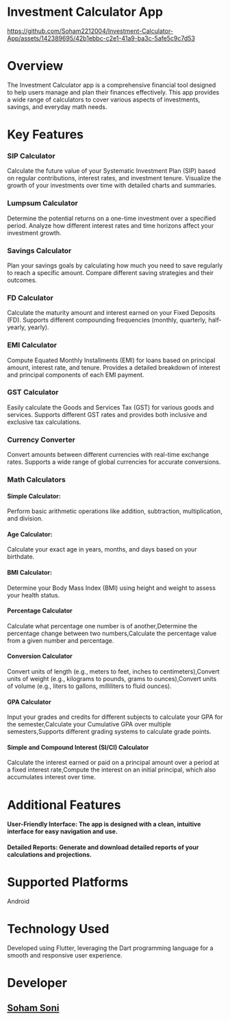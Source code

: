 
# Investment Calculator App



https://github.com/Soham2212004/Investment-Calculator-App/assets/142389695/42b1ebbc-c2e1-41a9-ba3c-5afe5c9c7d53


# Overview

The Investment Calculator app is a comprehensive financial tool designed to help users manage and plan their finances effectively. This app provides a wide range of calculators to cover various aspects of investments, savings, and everyday math needs.

# Key Features

### SIP Calculator

Calculate the future value of your Systematic Investment Plan (SIP) based on regular contributions, interest rates, and investment tenure.
Visualize the growth of your investments over time with detailed charts and summaries.

### Lumpsum Calculator

Determine the potential returns on a one-time investment over a specified period.
Analyze how different interest rates and time horizons affect your investment growth.

### Savings Calculator

Plan your savings goals by calculating how much you need to save regularly to reach a specific amount.
Compare different saving strategies and their outcomes.

### FD Calculator

Calculate the maturity amount and interest earned on your Fixed Deposits (FD).
Supports different compounding frequencies (monthly, quarterly, half-yearly, yearly).

### EMI Calculator

Compute Equated Monthly Installments (EMI) for loans based on principal amount, interest rate, and tenure.
Provides a detailed breakdown of interest and principal components of each EMI payment.

### GST Calculator

Easily calculate the Goods and Services Tax (GST) for various goods and services.
Supports different GST rates and provides both inclusive and exclusive tax calculations.

### Currency Converter

Convert amounts between different currencies with real-time exchange rates.
Supports a wide range of global currencies for accurate conversions.

### Math Calculators

#### Simple Calculator: 

Perform basic arithmetic operations like addition, subtraction, multiplication, and division.  

#### Age Calculator: 

Calculate your exact age in years, months, and days based on your birthdate.  

#### BMI Calculator: 

Determine your Body Mass Index (BMI) using height and weight to assess your health status.

#### Percentage Calculator

Calculate what percentage one number is of another,Determine the percentage change between two numbers,Calculate the percentage value from a given number and percentage.

#### Conversion Calculator

Convert units of length (e.g., meters to feet, inches to centimeters),Convert units of weight (e.g., kilograms to pounds, grams to ounces),Convert units of volume (e.g., liters to gallons, milliliters to fluid ounces).

#### GPA Calculator

Input your grades and credits for different subjects to calculate your GPA for the semester,Calculate your Cumulative GPA over multiple semesters,Supports different grading systems to calculate grade points.

#### Simple and Compound Interest (SI/CI) Calculator

Calculate the interest earned or paid on a principal amount over a period at a fixed interest rate,Compute the interest on an initial principal, which also accumulates interest over time.


# Additional Features

#### User-Friendly Interface: The app is designed with a clean, intuitive interface for easy navigation and use.

#### Detailed Reports: Generate and download detailed reports of your calculations and projections.

# Supported Platforms
Android

# Technology Used
Developed using Flutter, leveraging the Dart programming language for a smooth and responsive user experience.

# Developer
## [Soham Soni](mailto:sonisoham91@gmail.com)



